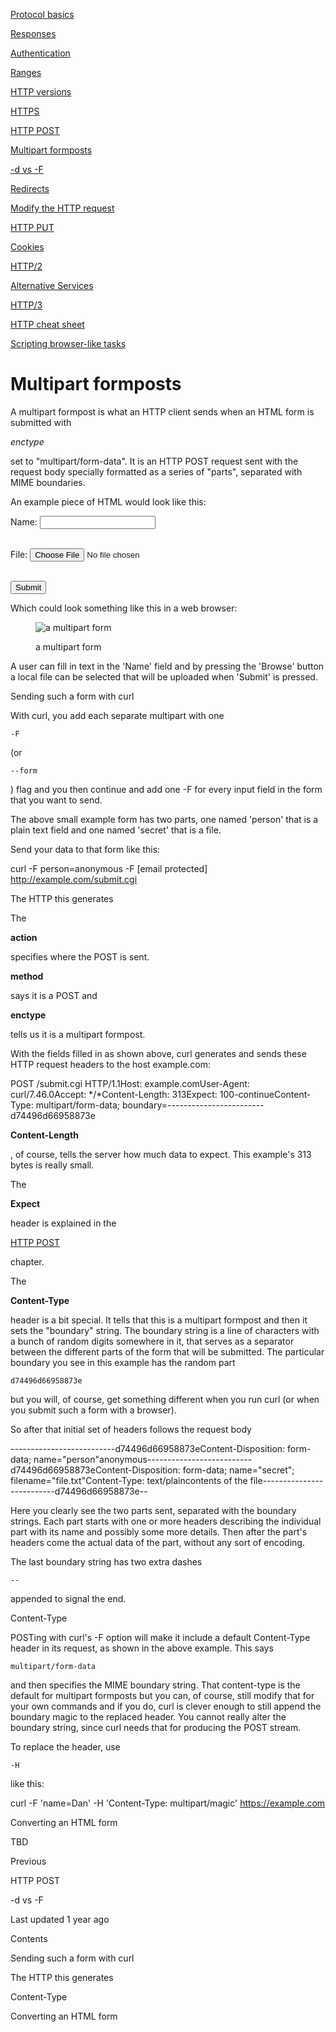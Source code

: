 <a href="basics.html" class="navButton-94f2579c--pageItemWithChildrenNested-2c5d8183--navButtonClickable-161b88ca">

<span class="text-4505230f--UIH300-2063425d--textContentFamily-49a318e1--navButtonLabel-14a4968f">Protocol basics</span>

</a>

<a href="response.html" class="navButton-94f2579c--pageItemWithChildrenNested-2c5d8183--navButtonClickable-161b88ca">

<span class="text-4505230f--UIH300-2063425d--textContentFamily-49a318e1--navButtonLabel-14a4968f">Responses</span>

</a>

<a href="auth.html" class="navButton-94f2579c--pageItemWithChildrenNested-2c5d8183--navButtonClickable-161b88ca">

<span class="text-4505230f--UIH300-2063425d--textContentFamily-49a318e1--navButtonLabel-14a4968f">Authentication</span>

</a>

<a href="ranges.html" class="navButton-94f2579c--pageItemWithChildrenNested-2c5d8183--navButtonClickable-161b88ca">

<span class="text-4505230f--UIH300-2063425d--textContentFamily-49a318e1--navButtonLabel-14a4968f">Ranges</span>

</a>

<a href="versions.html" class="navButton-94f2579c--pageItemWithChildrenNested-2c5d8183--navButtonClickable-161b88ca">

<span class="text-4505230f--UIH300-2063425d--textContentFamily-49a318e1--navButtonLabel-14a4968f">HTTP versions</span>

</a>

<a href="https.html" class="navButton-94f2579c--pageItemWithChildrenNested-2c5d8183--navButtonClickable-161b88ca">

<span class="text-4505230f--UIH300-2063425d--textContentFamily-49a318e1--navButtonLabel-14a4968f">HTTPS</span>

</a>

<a href="post.html" class="navButton-94f2579c--pageItemWithChildrenNested-2c5d8183--navButtonClickable-161b88ca">

<span class="text-4505230f--UIH300-2063425d--textContentFamily-49a318e1--navButtonLabel-14a4968f">HTTP POST</span>

</a>

<a href="multipart.html" class="navButton-94f2579c--pageItemWithChildrenNested-2c5d8183--navButtonClickable-161b88ca--navButtonOpened-6a88552e">

<span class="text-4505230f--UIH300-2063425d--textContentFamily-49a318e1--navButtonLabel-14a4968f">Multipart formposts</span>

</a>

<a href="postvspost.html" class="navButton-94f2579c--pageItemWithChildrenNested-2c5d8183--navButtonClickable-161b88ca">

<span class="text-4505230f--UIH300-2063425d--textContentFamily-49a318e1--navButtonLabel-14a4968f">-d vs -F</span>

</a>

<a href="redirects.html" class="navButton-94f2579c--pageItemWithChildrenNested-2c5d8183--navButtonClickable-161b88ca">

<span class="text-4505230f--UIH300-2063425d--textContentFamily-49a318e1--navButtonLabel-14a4968f">Redirects</span>

</a>

<a href="requests.html" class="navButton-94f2579c--pageItemWithChildrenNested-2c5d8183--navButtonClickable-161b88ca">

<span class="text-4505230f--UIH300-2063425d--textContentFamily-49a318e1--navButtonLabel-14a4968f">Modify the HTTP request</span>

</a>

<a href="put.html" class="navButton-94f2579c--pageItemWithChildrenNested-2c5d8183--navButtonClickable-161b88ca">

<span class="text-4505230f--UIH300-2063425d--textContentFamily-49a318e1--navButtonLabel-14a4968f">HTTP PUT</span>

</a>

<a href="cookies.html" class="navButton-94f2579c--pageItemWithChildrenNested-2c5d8183--navButtonClickable-161b88ca">

<span class="text-4505230f--UIH300-2063425d--textContentFamily-49a318e1--navButtonLabel-14a4968f">Cookies</span>

</a>

<a href="http2.html" class="navButton-94f2579c--pageItemWithChildrenNested-2c5d8183--navButtonClickable-161b88ca">

<span class="text-4505230f--UIH300-2063425d--textContentFamily-49a318e1--navButtonLabel-14a4968f">HTTP/2</span>

</a>

<a href="altsvc.html" class="navButton-94f2579c--pageItemWithChildrenNested-2c5d8183--navButtonClickable-161b88ca">

<span class="text-4505230f--UIH300-2063425d--textContentFamily-49a318e1--navButtonLabel-14a4968f">Alternative Services</span>

</a>

<a href="http3.html" class="navButton-94f2579c--pageItemWithChildrenNested-2c5d8183--navButtonClickable-161b88ca">

<span class="text-4505230f--UIH300-2063425d--textContentFamily-49a318e1--navButtonLabel-14a4968f">HTTP/3</span>

</a>

<a href="cheatsheet.html" class="navButton-94f2579c--pageItemWithChildrenNested-2c5d8183--navButtonClickable-161b88ca">

<span class="text-4505230f--UIH300-2063425d--textContentFamily-49a318e1--navButtonLabel-14a4968f">HTTP cheat sheet</span>

</a>

<a href="browserlike.html" class="navButton-94f2579c--pageItemWithChildrenNested-2c5d8183--navButtonClickable-161b88ca">

<span class="text-4505230f--UIH300-2063425d--textContentFamily-49a318e1--navButtonLabel-14a4968f">Scripting browser-like tasks</span>

</a>

# <span class="text-4505230f--DisplayH900-bfb998fa--textContentFamily-49a318e1">Multipart formposts</span>

<span class="text-4505230f--UIH300-2063425d--textUIFamily-5ebd8e40--text-8ee2c8b2">

</span>

<span class="text-4505230f--UIH300-2063425d--textUIFamily-5ebd8e40--text-8ee2c8b2">

</span>

<span class="text-4505230f--TextH400-3033861f--textContentFamily-49a318e1">

<span data-key="abc0a71e0f494ad29470f3efc69ea248">

<span data-offset-key="abc0a71e0f494ad29470f3efc69ea248:0">A multipart formpost is what an HTTP client sends when an HTML form is submitted with </span>

<span data-offset-key="abc0a71e0f494ad29470f3efc69ea248:1">_enctype_</span>

<span data-offset-key="abc0a71e0f494ad29470f3efc69ea248:2"> set to "multipart/form-data". It is an HTTP POST request sent with the request body specially formatted as a series of "parts", separated with MIME boundaries.</span>

</span>

</span>

<span class="text-4505230f--TextH400-3033861f--textContentFamily-49a318e1">

<span data-key="fbaf589eeeca4f7e9dbf2bb4391dd950">

<span data-offset-key="fbaf589eeeca4f7e9dbf2bb4391dd950:0">An example piece of HTML would look like this:</span>

</span>

</span> <form action="submit.cgi" method="post" enctype="multipart/form-data"> Name: <input type="text" name="person">

<br> File: <input type="file" name="secret">

<br> <input type="submit" value="Submit">

</form>

<span class="text-4505230f--TextH400-3033861f--textContentFamily-49a318e1">

<span data-key="5acd196be9ea4cb1800a4aca840707df">

<span data-offset-key="5acd196be9ea4cb1800a4aca840707df:0">Which could look something like this in a web browser:</span>

</span>

</span>

<figure>

<img src="https://gblobscdn.gitbook.com/assets%2F-LvW30LMWx5oHe1_SY3L%2F-LvW31Saq-3M0AP13zyD%2F-LvW3IwOpUOwUHyfH0Yg%2Fmultipart-form.png?alt=media" alt="a multipart form" class="image-52799b3c" />

<figcaption>

<span class="text-4505230f--TextH400-3033861f--textContentFamily-49a318e1" style="max-width:100%">a multipart form</span>

</figcaption>

</figure>

<span class="text-4505230f--TextH400-3033861f--textContentFamily-49a318e1">

<span data-key="96c9ed3f89de481083f86d01583eaafc">

<span data-offset-key="96c9ed3f89de481083f86d01583eaafc:0">A user can fill in text in the 'Name' field and by pressing the 'Browse' button a local file can be selected that will be uploaded when 'Submit' is pressed.</span>

</span>

</span>

<span class="text-4505230f--HeadingH700-04e1a2a3--textContentFamily-49a318e1">

<span data-key="ad27165c59aa4f0a96ee1e20afcce3ad">

<span data-offset-key="ad27165c59aa4f0a96ee1e20afcce3ad:0">Sending such a form with curl</span>

</span>

</span>

<span class="text-4505230f--TextH400-3033861f--textContentFamily-49a318e1">

<span data-key="5cd477cc1e864ee6af17cbd92274b9c6">

<span data-offset-key="5cd477cc1e864ee6af17cbd92274b9c6:0">With curl, you add each separate multipart with one </span>

<span data-offset-key="5cd477cc1e864ee6af17cbd92274b9c6:1">`-F`</span>

<span data-offset-key="5cd477cc1e864ee6af17cbd92274b9c6:2"> (or </span>

<span data-offset-key="5cd477cc1e864ee6af17cbd92274b9c6:3">`--form`</span>

<span data-offset-key="5cd477cc1e864ee6af17cbd92274b9c6:4">) flag and you then continue and add one -F for every input field in the form that you want to send.</span>

</span>

</span>

<span class="text-4505230f--TextH400-3033861f--textContentFamily-49a318e1">

<span data-key="96845bc6593c4347ab3f815e4acf9095">

<span data-offset-key="96845bc6593c4347ab3f815e4acf9095:0">The above small example form has two parts, one named 'person' that is a plain text field and one named 'secret' that is a file.</span>

</span>

</span>

<span class="text-4505230f--TextH400-3033861f--textContentFamily-49a318e1">

<span data-key="150a540d0da64f9c851583747b713e9d">

<span data-offset-key="150a540d0da64f9c851583747b713e9d:0">Send your data to that form like this:</span>

</span>

</span> curl -F person=anonymous -F [email protected] http://example.com/submit.cgi<span class="text-4505230f--HeadingH700-04e1a2a3--textContentFamily-49a318e1">

<span data-key="c5a6d4cd18524c7cae97a466d5528954">

<span data-offset-key="c5a6d4cd18524c7cae97a466d5528954:0">The HTTP this generates</span>

</span>

</span>

<span class="text-4505230f--TextH400-3033861f--textContentFamily-49a318e1">

<span data-key="1daad7a97e6e4f4faac96b967e50555c">

<span data-offset-key="1daad7a97e6e4f4faac96b967e50555c:0">The </span>

<span data-offset-key="1daad7a97e6e4f4faac96b967e50555c:1">**action**</span>

<span data-offset-key="1daad7a97e6e4f4faac96b967e50555c:2"> specifies where the POST is sent. </span>

<span data-offset-key="1daad7a97e6e4f4faac96b967e50555c:3">**method**</span>

<span data-offset-key="1daad7a97e6e4f4faac96b967e50555c:4"> says it is a POST and </span>

<span data-offset-key="1daad7a97e6e4f4faac96b967e50555c:5">**enctype**</span>

<span data-offset-key="1daad7a97e6e4f4faac96b967e50555c:6"> tells us it is a multipart formpost.</span>

</span>

</span>

<span class="text-4505230f--TextH400-3033861f--textContentFamily-49a318e1">

<span data-key="b85f3f47c9c242ed922fdd44880d4b44">

<span data-offset-key="b85f3f47c9c242ed922fdd44880d4b44:0">With the fields filled in as shown above, curl generates and sends these HTTP request headers to the host example.com:</span>

</span>

</span> POST /submit.cgi HTTP/1.1Host: example.comUser-Agent: curl/7.46.0Accept: */*Content-Length: 313Expect: 100-continueContent-Type: multipart/form-data; boundary=------------------------d74496d66958873e<span class="text-4505230f--TextH400-3033861f--textContentFamily-49a318e1">

<span data-key="3f9fa23dd6a34759ade93c19fe756a7b">

<span data-offset-key="3f9fa23dd6a34759ade93c19fe756a7b:0">**Content-Length**</span>

<span data-offset-key="3f9fa23dd6a34759ade93c19fe756a7b:1">, of course, tells the server how much data to expect. This example's 313 bytes is really small.</span>

</span>

</span>

<span class="text-4505230f--TextH400-3033861f--textContentFamily-49a318e1">

<span data-key="0fcdba5596424635a0a8d5dd9e7cd287">

<span data-offset-key="0fcdba5596424635a0a8d5dd9e7cd287:0">The </span>

<span data-offset-key="0fcdba5596424635a0a8d5dd9e7cd287:1">**Expect**</span>

<span data-offset-key="0fcdba5596424635a0a8d5dd9e7cd287:2"> header is explained in the </span>

</span>

<a href="post.html" class="link-a079aa82--primary-53a25e66--link-faf6c434">

<span data-key="80cfd2c8120c40409fe7d48456d53106">

<span data-offset-key="80cfd2c8120c40409fe7d48456d53106:0">HTTP POST</span>

</span>

</a>

<span data-key="cc7401ed246b402e82980b192dd233b8">

<span data-offset-key="cc7401ed246b402e82980b192dd233b8:0"> chapter.</span>

</span>

</span>

<span class="text-4505230f--TextH400-3033861f--textContentFamily-49a318e1">

<span data-key="22b4139fbd5344ec97095b14f244bfee">

<span data-offset-key="22b4139fbd5344ec97095b14f244bfee:0">The </span>

<span data-offset-key="22b4139fbd5344ec97095b14f244bfee:1">**Content-Type**</span>

<span data-offset-key="22b4139fbd5344ec97095b14f244bfee:2"> header is a bit special. It tells that this is a multipart formpost and then it sets the "boundary" string. The boundary string is a line of characters with a bunch of random digits somewhere in it, that serves as a separator between the different parts of the form that will be submitted. The particular boundary you see in this example has the random part </span>

<span data-offset-key="22b4139fbd5344ec97095b14f244bfee:3">`d74496d66958873e`</span>

<span data-offset-key="22b4139fbd5344ec97095b14f244bfee:4"> but you will, of course, get something different when you run curl (or when you submit such a form with a browser).</span>

</span>

</span>

<span class="text-4505230f--TextH400-3033861f--textContentFamily-49a318e1">

<span data-key="3dadd41e1480428b934c0403a0a30332">

<span data-offset-key="3dadd41e1480428b934c0403a0a30332:0">So after that initial set of headers follows the request body</span>

</span>

</span> --------------------------d74496d66958873eContent-Disposition: form-data; name="person"​anonymous--------------------------d74496d66958873eContent-Disposition: form-data; name="secret"; filename="file.txt"Content-Type: text/plain​contents of the file--------------------------d74496d66958873e--<span class="text-4505230f--TextH400-3033861f--textContentFamily-49a318e1">

<span data-key="cd1b9247a1b54bcd8619ed10316f0870">

<span data-offset-key="cd1b9247a1b54bcd8619ed10316f0870:0">Here you clearly see the two parts sent, separated with the boundary strings. Each part starts with one or more headers describing the individual part with its name and possibly some more details. Then after the part's headers come the actual data of the part, without any sort of encoding.</span>

</span>

</span>

<span class="text-4505230f--TextH400-3033861f--textContentFamily-49a318e1">

<span data-key="d92f83af1948455b8de12480e42eb280">

<span data-offset-key="d92f83af1948455b8de12480e42eb280:0">The last boundary string has two extra dashes </span>

<span data-offset-key="d92f83af1948455b8de12480e42eb280:1">`--`</span>

<span data-offset-key="d92f83af1948455b8de12480e42eb280:2"> appended to signal the end.</span>

</span>

</span>

<span class="text-4505230f--HeadingH700-04e1a2a3--textContentFamily-49a318e1">

<span data-key="f01764c0505e48d081b4a13c89408846">

<span data-offset-key="f01764c0505e48d081b4a13c89408846:0">Content-Type</span>

</span>

</span>

<span class="text-4505230f--TextH400-3033861f--textContentFamily-49a318e1">

<span data-key="de78f44e15b740ffa6486016888b39d7">

<span data-offset-key="de78f44e15b740ffa6486016888b39d7:0">POSTing with curl's -F option will make it include a default Content-Type header in its request, as shown in the above example. This says </span>

<span data-offset-key="de78f44e15b740ffa6486016888b39d7:1">`multipart/form-data`</span>

<span data-offset-key="de78f44e15b740ffa6486016888b39d7:2"> and then specifies the MIME boundary string. That content-type is the default for multipart formposts but you can, of course, still modify that for your own commands and if you do, curl is clever enough to still append the boundary magic to the replaced header. You cannot really alter the boundary string, since curl needs that for producing the POST stream.</span>

</span>

</span>

<span class="text-4505230f--TextH400-3033861f--textContentFamily-49a318e1">

<span data-key="aa3e0714ad94491b9e2d59cc23d2cdcf">

<span data-offset-key="aa3e0714ad94491b9e2d59cc23d2cdcf:0">To replace the header, use </span>

<span data-offset-key="aa3e0714ad94491b9e2d59cc23d2cdcf:1">`-H`</span>

<span data-offset-key="aa3e0714ad94491b9e2d59cc23d2cdcf:2"> like this:</span>

</span>

</span> curl -F 'name=Dan' -H 'Content-Type: multipart/magic' https://example.com<span class="text-4505230f--HeadingH700-04e1a2a3--textContentFamily-49a318e1">

<span data-key="ad51efd4cff446a3bf6b4c86e73152b2">

<span data-offset-key="ad51efd4cff446a3bf6b4c86e73152b2:0">Converting an HTML form</span>

</span>

</span>

<span class="text-4505230f--TextH400-3033861f--textContentFamily-49a318e1">

<span data-key="4fc22213274a4c9b99bf133a4193e703">

<span data-offset-key="4fc22213274a4c9b99bf133a4193e703:0">TBD</span>

</span>

</span>

<a href="post.html" class="reset-3c756112--card-6570f064--whiteCard-fff091a4--cardPrevious-56a5e674">

</a>

<span class="text-4505230f--TextH200-a3425406--textContentFamily-49a318e1">Previous</span>

<span class="text-4505230f--UIH400-4e41e82a--textContentFamily-49a318e1">HTTP POST</span>

<a href="postvspost.html" class="reset-3c756112--card-6570f064--whiteCard-fff091a4--cardNext-19241c42">

</a>

<span class="text-4505230f--UIH400-4e41e82a--textContentFamily-49a318e1">-d vs -F</span>

<span class="text-4505230f--TextH200-a3425406--textContentFamily-49a318e1">Last updated 1 year ago</span>

<span class="text-4505230f--InfoH100-1e92e1d1--textContentFamily-49a318e1">Contents</span>

<a href="multipart.html#sending-such-a-form-with-curl" class="reset-3c756112--menuItem-aa02f6ec--menuItemLight-757d5235--menuItemInline-173bdf97--pageTocItem-f4427024">

</a>

<span class="text-4505230f--UIH300-2063425d--textContentFamily-49a318e1">

<span class="text-4505230f--UIH200-50ead35f--textContentFamily-49a318e1">Sending such a form with curl</span>

</span>

<a href="multipart.html#the-http-this-generates" class="reset-3c756112--menuItem-aa02f6ec--menuItemLight-757d5235--menuItemInline-173bdf97--pageTocItem-f4427024">

</a>

<span class="text-4505230f--UIH300-2063425d--textContentFamily-49a318e1">

<span class="text-4505230f--UIH200-50ead35f--textContentFamily-49a318e1">The HTTP this generates</span>

</span>

<a href="multipart.html#content-type" class="reset-3c756112--menuItem-aa02f6ec--menuItemLight-757d5235--menuItemInline-173bdf97--pageTocItem-f4427024">

</a>

<span class="text-4505230f--UIH300-2063425d--textContentFamily-49a318e1">

<span class="text-4505230f--UIH200-50ead35f--textContentFamily-49a318e1">Content-Type</span>

</span>

<a href="multipart.html#converting-an-html-form" class="reset-3c756112--menuItem-aa02f6ec--menuItemLight-757d5235--menuItemInline-173bdf97--pageTocItem-f4427024">

</a>

<span class="text-4505230f--UIH300-2063425d--textContentFamily-49a318e1">

<span class="text-4505230f--UIH200-50ead35f--textContentFamily-49a318e1">Converting an HTML form</span>

</span>
